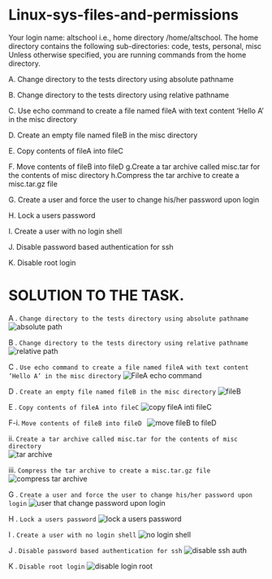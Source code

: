 # Linux-sys-files-and-permissions
Your login name: altschool i.e., home directory /home/altschool. The home directory contains the following sub-directories: code, tests, personal, misc Unless otherwise specified, you are running commands from the home directory.

 

A. Change directory to the tests directory using absolute pathname
 

B. Change directory to the tests directory using relative pathname
 

C. Use echo command to create a file named fileA with text content ‘Hello A’ in the misc directory
 

D. Create an empty file named fileB in the misc directory
 

E. Copy contents of fileA into fileC
 

F. Move contents of fileB into fileD g.Create a tar archive called misc.tar for the contents of misc directory h.Compress the tar archive to create a misc.tar.gz file
 

G. Create a user and force the user to change his/her password upon login
 

H. Lock a users password
 

I. Create a user with no login shell
 

J. Disable password based authentication for ssh
 

K. Disable root login

# SOLUTION TO THE TASK.
A . `Change directory to the tests directory using absolute pathname`
     ![absolute path](/Screenshots/absolutepathname.png)

B . `Change directory to the tests directory using relative pathname`
    ![relative path](/Screenshots/relativepath.png)

C . `Use echo command to create a file named fileA with text content ‘Hello A’ in the misc directory`
    ![FileA echo command](/Screenshots/fileA.png)

D . `Create an empty file named fileB in the misc directory`
    ![fileB](/Screenshots/fileB.png)

E . `Copy contents of fileA into fileC`
    ![copy fileA inti fileC](/Screenshots/cpfafc.png)

F-i. `Move contents of fileB into fileD `
    ![move fileB to fileD](/Screenshots/mv.png)

 ii. `Create a tar archive called misc.tar for the contents of misc directory`  
    ![tar archive](/Screenshots/tar.png)

iii. `Compress the tar archive to create a misc.tar.gz file`   
    ![compress tar archive](/Screenshots/gzip.png)

G . `Create a user and force the user to change his/her password upon login`
    ![user that change password upon login](/Screenshots/chagecmd.png)

H . `Lock a users password`
    ![lock a users password](/Screenshots/lock.png)

I . `Create a user with no login shell`
    ![no login shell](/Screenshots/noshell.png)

J . `Disable password based authentication for ssh` 
    ![disable ssh auth](/Screenshots/passwordauth.png)

K . `Disable root login`
    ![disable login root](/Screenshots/permitrootlogin.png)       